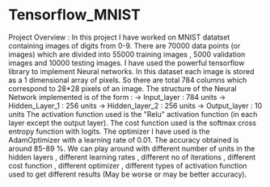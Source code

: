 # Tensorflow_MNIST

Project Overview : In this project I have worked on MNIST datatset containing images of digits from 0-9. There are 70000 data points (or images) which are divided into 55000 training images , 5000 validation images and 10000 testing images. I have used the powerful tensorflow library to implement Neural networks. In this dataset each image is stored as a 1 dimensional array of pixels. So there are total 784 columns which correspond to 28*28 pixels of an image. The structure of the Neural Network implemented is of the form : 
-> Input_layer : 784 units 
-> Hidden_Layer_1 : 256 units
-> Hidden_layer_2 : 256 units
-> Output_layer : 10 units 
The activation function used is the "Relu" activation function (in each layer except the output layer). The cost function used is the softmax cross entropy function with logits. The optimizer I have used is the AdamOptimizer with a learning rate of 0.01. 
The accuracy obtained is around 85-89 %. We can play around with different number of units in the hidden layers , different learning rates , different no of iterations , different cost function , different optimizer , different types of activation function used to get different results (May be worse or may be better accuracy). 
